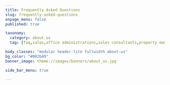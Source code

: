 ```yaml
---
title: Frequently Asked Questions
slug: frequently-asked-questions
onpage_menu: false
published: true

taxonomy:
  category: about_us
  tag: [faq,sales,office administrations,sales consultants,property managers,property managers,business owners,managers]

body_classes: "modular header-lite fullwidth about-us"
bg_color: "#002b49"
banner_image: theme://images/banners/about_us.jpg

side_bar_menu: true

---
```

